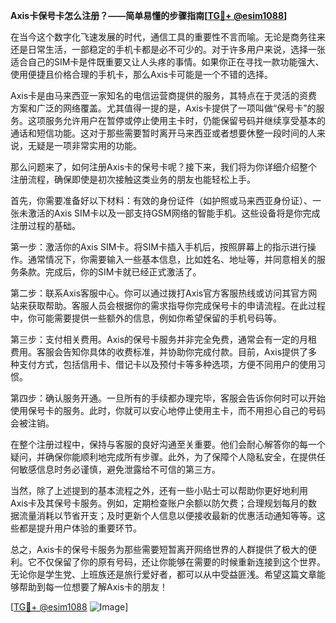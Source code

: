**Axis卡保号卡怎么注册？——简单易懂的步骤指南[[TG💪+ @esim1088](https://t.me/s/esim1088)]**

在当今这个数字化飞速发展的时代，通信工具的重要性不言而喻。无论是商务往来还是日常生活，一部稳定的手机卡都是必不可少的。对于许多用户来说，选择一张适合自己的SIM卡是件既重要又让人头疼的事情。如果你正在寻找一款功能强大、使用便捷且价格合理的手机卡，那么Axis卡可能是一个不错的选择。

Axis卡是由马来西亚一家知名的电信运营商提供的服务，其特点在于灵活的资费方案和广泛的网络覆盖。尤其值得一提的是，Axis卡提供了一项叫做“保号卡”的服务。这项服务允许用户在暂停或停止使用主卡时，仍能保留号码并继续享受基本的通话和短信功能。这对于那些需要暂时离开马来西亚或者想要休整一段时间的人来说，无疑是一项非常实用的功能。

那么问题来了，如何注册Axis卡的保号卡呢？接下来，我们将为你详细介绍整个注册流程，确保即使是初次接触这类业务的朋友也能轻松上手。

首先，你需要准备好以下材料：有效的身份证件（如护照或马来西亚身份证）、一张未激活的Axis SIM卡以及一部支持GSM网络的智能手机。这些设备将是你完成注册过程的基础。

第一步：激活你的Axis SIM卡。将SIM卡插入手机后，按照屏幕上的指示进行操作。通常情况下，你需要输入一些基本信息，比如姓名、地址等，并同意相关的服务条款。完成后，你的SIM卡就已经正式激活了。

第二步：联系Axis客服中心。你可以通过拨打Axis官方客服热线或访问其官方网站来获取帮助。客服人员会根据你的需求指导你完成保号卡的申请流程。在此过程中，你可能需要提供一些额外的信息，例如你希望保留的手机号码等。

第三步：支付相关费用。Axis的保号卡服务并非完全免费，通常会有一定的月租费用。客服会告知你具体的收费标准，并协助你完成付款。目前，Axis提供了多种支付方式，包括信用卡、借记卡以及预付卡等多种选项，方便不同用户的使用习惯。

第四步：确认服务开通。一旦所有的手续都办理完毕，客服会告诉你何时可以开始使用保号卡的服务。此时，你就可以安心地停止使用主卡，而不用担心自己的号码会被注销。

在整个注册过程中，保持与客服的良好沟通至关重要。他们会耐心解答你的每一个疑问，并确保你能顺利地完成所有步骤。此外，为了保障个人隐私安全，在提供任何敏感信息时务必谨慎，避免泄露给不可信的第三方。

当然，除了上述提到的基本流程之外，还有一些小贴士可以帮助你更好地利用Axis卡及其保号卡服务。例如，定期检查账户余额以防欠费；合理规划每月的数据流量消耗以节省开支；及时更新个人信息以便接收最新的优惠活动通知等等。这些都是提升用户体验的重要环节。

总之，Axis卡的保号卡服务为那些需要短暂离开网络世界的人群提供了极大的便利。它不仅保留了你的原有号码，还让你能够在需要的时候重新连接到这个世界。无论你是学生党、上班族还是旅行爱好者，都可以从中受益匪浅。希望这篇文章能够帮助到每一位想要了解Axis卡的朋友！

[[TG💪+ @esim1088](https://t.me/s/esim1088) ![Image](https://i.postimg.cc/4NQfJmqS/Snipaste-2025-05-13-00-14-12.png)]